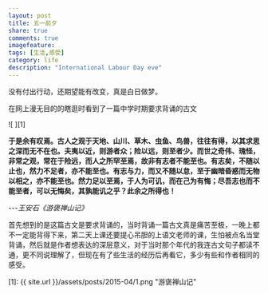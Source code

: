 ```yaml
---
layout: post
title: 五一前夕
share: true
comments: true
imagefeature:
tags: [生活,感受]
category: life
description: "International Labour Day eve"
---
```




没有付出行动，还期望能有改变，真是白日做梦。

<!--more-->

在网上漫无目的的瞎逛时看到了一篇中学时期要求背诵的古文

![ ][1]

**于是余有叹焉。古人之观于天地、山川、草木、虫鱼、鸟兽，往往有得，以其求思之深而无不在也。夫夷以近，则游者众；险以远，则至者少。而世之奇伟、瑰怪，非常之观，常在于险远，而人之所罕至焉，故非有志者不能至也。有志矣，不随以止也，然力不足者，亦不能至也。有志与力，而又不随以怠，至于幽暗昏惑而无物以相之，亦不能至也。然力足以至焉，于人为可讥，而在己为有悔；尽吾志也而不能至者，可以无悔矣，其孰能讥之乎？此余之所得也！**

*---王安石《游褒禅山记》*

首先想到的是这篇古文是要求背诵的，当时背诵一篇古文真是痛苦至极，一晚上都不一定能背得下来，第二天上课还要提心吊胆的上语文老师的课，生怕被点名当堂背诵，然后就是作者想表达的深层意义，对于当时那个年代的我连古文句子都读不通，更不同说理解了，但现在有了些生活的经历后再看它，多少有些和作者相同的感受。



[1]: {{ site.url }}/assets/posts/2015-04/1.png "游褒禅山记"